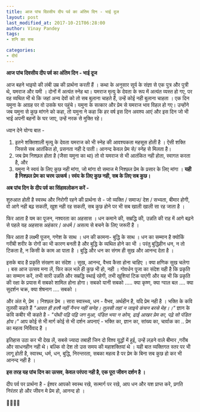 ```yaml
---
title: आज पांच दिवसीय दीप पर्व का अंतिम दिन - भाई दूज
layout: post
last_modified_at: 2017-10-21T06:28:00
author: Vinay Pandey
tags:
- शनि का सच

categories:
- दीर्घ
---
```

**आज पांच दिवसीय दीप पर्व का अंतिम दिन - भाई दूज**

आज बहने भाइयो की लंबी उम्र की प्रार्थना करती हैं । कथा के अनुसार सूर्य के संज्ञा से एक पुत्र और पुत्री थे, यमराज और यमी ।  दोनों में अत्यंत स्नेह था। यमराज मृत्यु के देवता के रूप में अत्यंत व्यस्त हो गए, पर वह व्यथित भी थे कि जहां अन्य देवों को तो सब बुलाना चाहते हैं, उन्हें कोई नही बुलाना चाहता । एक दिन यमुना के आग्रह पर वो उसके घर पहुंचे। यमुना के सत्कार और प्रेम से यमराज भाव विहल हो गए। उन्होंने जब यमुना से कुछ मांगने को कहा, तो यमुना ने कहा कि हर वर्ष इस दिन अवश्य आएं और इस दिन जो भी भाई अपनी बहनों के घर जाए, उन्हें नरक से मुक्ति रहे। 

ध्यान देने योग्य बात - 
1. इतने शक्तिशाली मृत्यु के देवता यमराज को भी स्नेह की आवश्यकता महसूस होती है । ऐसी शक्ति जिससे सब आतंकित हो, प्रसनता नही दे पाती। आनन्द केवल प्रेम से/ स्नेह से मिलता है। 
2. जब प्रेम निश्छल होता है (जैसा यमुना का था) तो वो यमराज से भी आतंकित नही होता, स्वागत करता है, और
3. यमुना ने स्वयं के लिए कुछ नही मांगा, जो मांगा वो समाज मे निश्छल प्रेम के प्रसार के लिए मांगा । 
**यही है निश्छल प्रेम का चरम उत्कर्ष। स्वंय के लिए कुछ नही, सब के लिए सब कुछ।** 

**अब पांच दिन के दीप पर्व का सिंहावलोकन करें -**

शुरुआत होती है स्वस्थ और निरोगी रहने की प्रार्थना से - जो व्यक्ति / समाज/ देश / सभ्यता, बीमार होगी, वो आगे नही बढ़ सकती, खुश नही रह सकती, सब कुछ होने पर भी सब खाली खाली सा रह जाता है ।

फिर आता है यम का पूजन, नश्वरता का अहसास । धन कमाने की, सम्रद्धि की, उन्नति की राह में आगे बढ़ने से पहले यह अहसास अहंकार / अधर्म / असत्य से बचने के लिए जरूरी है । 

फिर आता है लक्ष्मी पूजन, गणेश के साथ । धन की कामना- बुद्धि के साथ । धन का सम्मान है क्योकिं गरीबी शरीर के रोगों का भी कारण बनती है और बुद्धि के व्यथित होने का भी । परंतु बुद्धिहीन धन, न तो टिकता है, न किसी के काम आ पाता है । बुद्धि और धन का संगम ही सुख और आनन्द देता है ।

इसके बाद है प्रकृति संरक्षण का संदेश । सुख, आनन्द, वैभव कैसा होना चाहिए । क्या क्षणिक सुख चलेगा । बस आज उत्सव मना लें, फिर कल भले ही कुछ भी हो, नही । गोवर्धन पूजा का संदेश यही है कि प्रकृति का सम्मान करें,  तभी सारी उन्नति और सम्रद्धि स्थाई रहेगी, तभी खुशियां टिक पाएंगी और यह भी कि प्रकृति की रक्षा के प्रयास में सबको शामिल होना होगा। सबको यानी सबको ..... क्या कृष्ण, क्या ग्वाल बल .... क्या सुदर्शन चक्र, क्या शेषनाग .... सबको । 

और अंत मे, प्रेम । निश्छल प्रेम । सारा स्वास्थ्य, धन - वैभव, अर्थहीन है, यदि प्रेम नही है । भक्ति के कवि तुलसी कहते हैं
*"आवत ही हरषै नहीं नैनन नहीं सनेह।*
*तुलसी तहां न जाइये कंचन बरसे मेह।।"*
ज्ञान के कवि कबीर भी कहते है -
*"पोथी पढ़ि पढ़ि जग मुआ, पंडित भया न कोय,* 
*ढाई आखर प्रेम का, पढ़े सो पंडित होय।"*
आप कोई से भी मार्ग कोई से भी दर्शन अपनाएं - भक्ति का, ज्ञान का, सांख्य का, चार्वाक का .. प्रेम का महत्व निर्विवाद है ।

इतिहास उठा कर भी देख लें, सबसे ज्यादा तबाही जिन दो विश्व युद्धों में हुई, उन्हें लड़ने वाले बीमार ,गरीब और साधनहीन नही थे। बल्कि वो देश तो उस समय की महाशक्तियां थे । यही बात व्यक्तिगत स्तर पर भी लागू होती है, स्वास्थ, धर्म, धन, बुद्धि, निरन्तरता, सबका महत्व है पर प्रेम के बिना सब कुछ हो कर भी आनन्द नही है । 

**इस तरह यह पांच दिन का उत्सव, केवल परंपरा नही है, एक पूरा जीवन दर्शन है ।**

दीप पर्व पर प्रार्थना है -
ईश्वर आपको स्वस्थ रखे, सत्मार्ग पर रखे, आप धन और यश प्राप्त करे,  प्रगति निरंतर हो और जीवन मे प्रेम हो, आनन्द हो । 

🙏🌷🌷🙏


